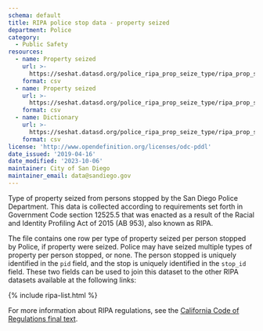 ```yaml
---
schema: default
title: RIPA police stop data - property seized
department: Police
category:
  - Public Safety
resources:
  - name: Property seized
    url: >-
      https://seshat.datasd.org/police_ripa_prop_seize_type/ripa_prop_seize_type.csv
    format: csv
  - name: Property seized
    url: >-
      https://seshat.datasd.org/police_ripa_prop_seize_type/ripa_prop_seize_type_historic.csv
    format: csv
  - name: Dictionary
    url: >-
      https://seshat.datasd.org/police_ripa_prop_seize_type/ripa_prop_seize_type_dictionary_datasd.csv
    format: csv
license: 'http://www.opendefinition.org/licenses/odc-pddl'
date_issued: '2019-04-16'
date_modified: '2023-10-06'
maintainer: City of San Diego
maintainer_email: data@sandiego.gov
---
```

Type of property seized from persons stopped by the San Diego Police Department. This data is collected according to requirements set forth in Government Code section 12525.5 that was enacted as a result of the Racial and Identity Profiling Act of 2015 (AB 953), also known as RIPA.

<!--more-->

The file contains one row per type of property seized per person stopped by Police, if property were seized. Police may have seized multiple types of property per person stopped, or none. The person stopped is uniquely identified in the `pid` field, and the stop is uniquely identified in the `stop_id` field. These two fields can be used to join this dataset to the other RIPA datasets available at the following links:

{% include ripa-list.html %}

For more information about RIPA regulations, see the [California Code of Regulations final text](https://oag.ca.gov/sites/all/files/agweb/pdfs/ripa/stop-data-reg-final-text-110717.pdf?).